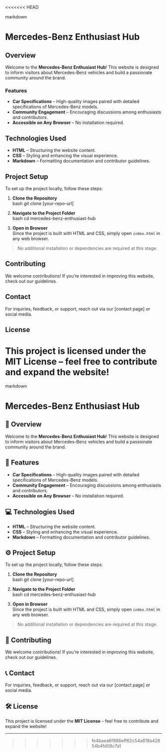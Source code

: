 <<<<<<< HEAD
 

markdown
# Mercedes-Benz Enthusiast Hub  

##  Overview  
Welcome to the **Mercedes-Benz Enthusiast Hub**! This website is designed to inform visitors about Mercedes-Benz vehicles and build a passionate community around the brand.  

### Features  
- **Car Specifications** – High-quality images paired with detailed specifications of Mercedes-Benz models.  
- **Community Engagement** – Encouraging discussions among enthusiasts and contributors.  
- **Accessible on Any Browser** – No installation required.  

##  Technologies Used  
- **HTML** – Structuring the website content.  
- **CSS** – Styling and enhancing the visual experience.  
- **Markdown** – Formatting documentation and contributor guidelines.  

##  Project Setup  
To set up the project locally, follow these steps:  

1. **Clone the Repository**  
   bash
   git clone [your-repo-url]
   
2. **Navigate to the Project Folder**  
   bash
   cd mercedes-benz-enthusiast-hub
   
3. **Open in Browser**  
   Since the project is built with HTML and CSS, simply open `index.html` in any web browser.  

> No additional installation or dependencies are required at this stage.  

##  Contributing  
We welcome contributions! If you’re interested in improving this website, check out our guidelines.  

##  Contact  
For inquiries, feedback, or support, reach out via our [contact page] or social media.  

##  License  
This project is licensed under the **MIT License** – feel free to contribute and expand the website!
=======

markdown
# Mercedes-Benz Enthusiast Hub  

## 🚀 Overview  
Welcome to the **Mercedes-Benz Enthusiast Hub**! This website is designed to inform visitors about Mercedes-Benz vehicles and build a passionate community around the brand.  

## 📌 Features  
- **Car Specifications** – High-quality images paired with detailed specifications of Mercedes-Benz models.  
- **Community Engagement** – Encouraging discussions among enthusiasts and contributors.  
- **Accessible on Any Browser** – No installation required.  

## 💻 Technologies Used  
- **HTML** – Structuring the website content.  
- **CSS** – Styling and enhancing the visual experience.  
- **Markdown** – Formatting documentation and contributor guidelines.  

## ⚙ Project Setup  
To set up the project locally, follow these steps:  

1. **Clone the Repository**  
   bash
   git clone [your-repo-url]
   
2. **Navigate to the Project Folder**  
   bash
   cd mercedes-benz-enthusiast-hub
   
3. **Open in Browser**  
   Since the project is built with HTML and CSS, simply open `index.html` in any web browser.  

> No additional installation or dependencies are required at this stage.  

## 🤝 Contributing  
We welcome contributions! If you’re interested in improving this website, check out our guidelines.  

## 📞 Contact  
For inquiries, feedback, or support, reach out via our [contact page] or social media.  

## 🛠 License  
This project is licensed under the **MIT License** – feel free to contribute and expand the website!  

---
>>>>>>> fe4baea6f986eff62c54a818a42854b4fd08c7a1
